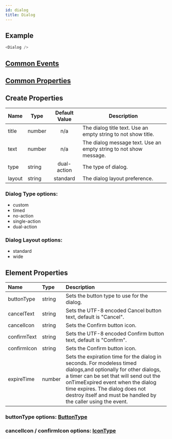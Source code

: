 ```yaml
---
id: dialog
title: Dialog
---
```


## Example

```javascript
<Dialog />
```

## [Common Events](../types/Events.md)

## [Common Properties](../types/Properties.md)

## Create Properties

| Name   | Type   | Default Value | Description                                                       |
| ------ | ------ | :-----------: | ----------------------------------------------------------------- |
| title  | number |      n/a      | The dialog title text. Use an empty string to not show title.     |
| text   | number |      n/a      | The dialog message text. Use an empty string to not show message. |
| type   | string |  dual-action  | The type of dialog.                                               |
| layout | string |   standard    | The dialog layout preference.                                     |

### Dialog Type options:

- custom
- timed
- no-action
- single-action
- dual-action

### Dialog Layout options:

- standard
- wide

## Element Properties

| Name        | Type   | Description                                                                                                                                                                                                                                                                                        |
| :---------- | :----- | :------------------------------------------------------------------------------------------------------------------------------------------------------------------------------------------------------------------------------------------------------------------------------------------------- |
| buttonType  | string | Sets the button type to use for the dialog.                                                                                                                                                                                                                                                        |
| cancelText  | string | Sets the UTF-8 encoded Cancel button text, default is "Cancel".                                                                                                                                                                                                                                    |
| cancelIcon  | string | Sets the Confirm button icon.                                                                                                                                                                                                                                                                      |
| confirmText | string | Sets the UTF-8 encoded Confirm button text, default is "Confirm".                                                                                                                                                                                                                                  |
| confirmIcon | string | Sets the Confirm button icon.                                                                                                                                                                                                                                                                      |
| expireTime  | number | Sets the expiration time for the dialog in seconds. For modeless timed dialogs,and optionally for other dialogs, a timer can be set that will send out the onTimeExpired event when the dialog time expires. The dialog does not destroy itself and must be handled by the caller using the event. |

### buttonType options: [ButtonType](../types/ButtonType.md)

### cancelIcon / confirmIcon options: [IconType](../types/IconType.md)
